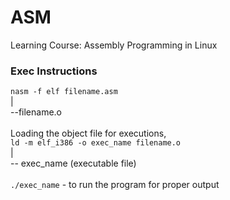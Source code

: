# ASM
Learning Course: Assembly Programming in Linux

### Exec Instructions
`nasm -f elf filename.asm` <br>
|<br>
--filename.o<br>
<br>
Loading the object file for executions,<br>
`ld -m elf_i386 -o exec_name filename.o`<br>
|<br>
-- exec_name (executable file)<br>
<br>
`./exec_name` - to run the program for proper output
